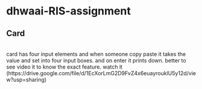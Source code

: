 # dhwaai-RIS-assignment
## Card
<br/>
card has four input elements and when someone copy paste it takes the value and set into four input boxes. and on enter it prints down. better to see video it to know the exact feature.
watch it (https://drive.google.com/file/d/1EcXorLmG2D9FvZ4x6euayrouklU5y12d/view?usp=sharing)
